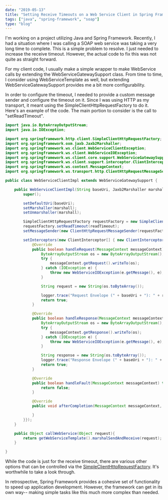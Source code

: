 ```yaml
---
date: "2019-05-13"
title: "Setting Receive Timeouts on a Web Service Client in Spring Framework"
tags: ["java", "spring-framework", "soap"]
type: "blog"
---
```


I'm working on a project utilizing Java and Spring Framework. Recently, I had a situation where I was calling a SOAP web service was taking a very long time to complete. This is a simple problem to resolve. I just needed to increase the receive timeout. However, the actual code to fix this was not quite as straight forward.

For my client code, I usually make a simple wrapper to make WebService calls by extending the WebServiceGatewaySupport class. From time to time, I consider using WebServiceTemplate as well, but extending WebServiceGatewaySupport provides me a bit more configurability.

In order to configure the timeout, I needed to provide a custom message sender and configure the timeout on it. Since I was using HTTP as my transport, it meant using the SimpleClientHttpRequestFactory to do it. Here's an example of the code. The main portion to consider is the call to "setReadTimeout".

```java
import java.io.ByteArrayOutputStream;
import java.io.IOException;

import org.springframework.http.client.SimpleClientHttpRequestFactory;
import org.springframework.oxm.jaxb.Jaxb2Marshaller;
import org.springframework.ws.client.WebServiceClientException;
import org.springframework.ws.client.WebServiceIOException;
import org.springframework.ws.client.core.support.WebServiceGatewaySupport;
import org.springframework.ws.client.support.interceptor.ClientInterceptor;
import org.springframework.ws.context.MessageContext;
import org.springframework.ws.transport.http.ClientHttpRequestMessageSender;

public class WebServiceClientImpl extends WebServiceGatewaySupport {

    public WebServiceClientImpl(String baseUri, Jaxb2Marshaller marshall, int readTimeout) {
        super();

        setDefaultUri(baseUri);
        setMarshaller(marshall);
        setUnmarshaller(marshall);

        SimpleClientHttpRequestFactory requestFactory = new SimpleClientHttpRequestFactory();
        requestFactory.setReadTimeout(readTimeout);
        setMessageSender(new ClientHttpRequestMessageSender(requestFactory));

        setInterceptors(new ClientInterceptor[] { new ClientInterceptor() {
            @Override
            public boolean handleRequest(MessageContext messageContext) throws WebServiceClientException {
                ByteArrayOutputStream os = new ByteArrayOutputStream();
                try {
                    messageContext.getRequest().writeTo(os);
                } catch (IOException e) {
                    throw new WebServiceIOException(e.getMessage(), e);
                }

                String request = new String(os.toByteArray());

                logger.trace("Request Envelope (" + baseUri + "): " + request);
                return true;
            }

            @Override
            public boolean handleResponse(MessageContext messageContext) throws WebServiceClientException {
                ByteArrayOutputStream os = new ByteArrayOutputStream();
                try {
                    messageContext.getResponse().writeTo(os);
                } catch (IOException e) {
                    throw new WebServiceIOException(e.getMessage(), e);
                }

                String response = new String(os.toByteArray());
                logger.trace("Response Envelope (" + baseUri + "): " + response);
                return true;
            }

            @Override
            public boolean handleFault(MessageContext messageContext) throws WebServiceClientException {
                return false;
            }

            @Override
            public void afterCompletion(MessageContext messageContext, Exception ex) throws WebServiceClientException {

            }
        }});
    }

    public Object callWebService(Object request){
        return getWebServiceTemplate().marshalSendAndReceive(request);
    }

}
```

While the code is just for the receive timeout, there are various other options that can be controlled via the [SimpleClientHttpRequestFactory](https://docs.spring.io/spring-framework/docs/current/javadoc-api/org/springframework/http/client/SimpleClientHttpRequestFactory.html). It's worthwhile to take a look through.

In retrospective, Spring Framework provides a cohesive set of functionality to speed up application development. However, the framework can get in its own way-- making simple tasks like this much more complex than needed.
